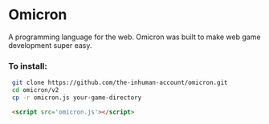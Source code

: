 # Omicron
A programming language for the web.
Omicron was built to make web game development super easy.

### To install:
```bash
 git clone https://github.com/the-inhuman-account/omicron.git
 cd omicron/v2
 cp -r omicron.js your-game-directory
```
```html
 <script src='omicron.js'></script>
```

